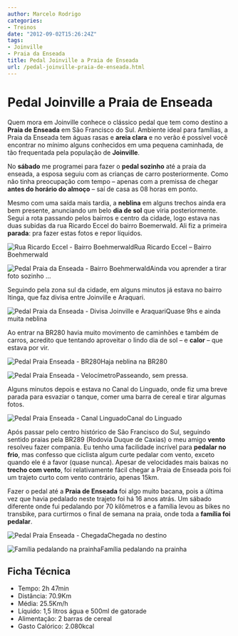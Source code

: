 ```yaml
---
author: Marcelo Rodrigo
categories:
- Treinos
date: "2012-09-02T15:26:24Z"
tags:
- Joinville
- Praia da Enseada
title: Pedal Joinville a Praia de Enseada
url: /pedal-joinville-praia-de-enseada.html
---
```

# Pedal Joinville a Praia de Enseada

Quem mora em Joinville conhece o clássico pedal que tem como destino a **Praia de Enseada** em São Francisco do Sul. Ambiente ideal para famílias, a Praia da Enseada tem águas rasas e **areia clara** e no verão é possível você encontrar no mínimo alguns conhecidos em uma pequena caminhada, de tão frequentada pela população de **Joinville**.

No **sábado** me programei para fazer o **pedal sozinho** até a praia da enseada, a esposa seguiu com as crianças de carro posteriormente. Como não tinha preocupação com tempo – apenas com a premissa de chegar **antes do horário do almoço** – saí de casa as 08 horas em ponto.

Mesmo com uma saída mais tardia, a **neblina** em alguns trechos ainda era bem presente, anunciando um belo **dia de sol** que viria posteriormente. Segui a rota passando pelos bairros e centro da cidade, logo estava nas duas subidas da rua Ricardo Eccel do bairro Boemerwald. Ali fiz a primeira **parada**: pra fazer estas fotos e repor líquidos.

![Rua Ricardo Eccel - Bairro Boehmerwald](/images/2012/SAM_2117.webp "Rua Ricardo Eccel - Bairro Boehmerwald")Rua Ricardo Eccel – Bairro Boehmerwald

![Pedal Praia da Enseada - Bairro Boehmerwald](/images/2012/SAM_2124.webp "Pedal Praia da Enseada - Bairro Boehmerwald")Ainda vou aprender a tirar foto sozinho …

Seguindo pela zona sul da cidade, em alguns minutos já estava no bairro Itinga, que faz divisa entre Joinville e Araquari.

![Pedal Praia da Enseada - Divisa Joinville e Araquari](/images/2012/SAM_2126.webp "Pedal Praia da Enseada - Divisa Joinville e Araquari")Quase 9hs e ainda muita neblina

Ao entrar na BR280 havia muito movimento de caminhões e também de carros, acredito que tentando aproveitar o lindo dia de sol – e **calor** – que estava por vir.

![Pedal Praia Enseada - BR280](/images/2012/SAM_2128.webp "Pedal Praia Enseada - BR280")Haja neblina na BR280

![Pedal Praia Enseada - Velocímetro](/images/2012/SAM_2132.webp "Pedal Praia Enseada - Velocímetro")Passeando, sem pressa.

Alguns minutos depois e estava no Canal do Linguado, onde fiz uma breve parada para esvaziar o tanque, comer uma barra de cereal e tirar algumas fotos.

![Pedal Praia Enseada - Canal Linguado](/images/2012/SAM_2144.webp "Pedal Praia Enseada - Canal Linguado")Canal do Linguado

Após passar pelo centro histórico de São Francisco do Sul, seguindo sentido praias pela BR289 (Rodovia Duque de Caxias) o meu amigo **vento** resolveu fazer compania. Eu tenho uma facilidade incrível para **pedalar no frio**, mas confesso que ciclista algum curte pedalar com vento, exceto quando ele é a favor (quase nunca). Apesar de velocidades mais baixas no **trecho com vento**, foi relativamente fácil chegar a Praia de Enseada pois foi um trajeto curto com vento contrário, apenas 15km.

Fazer o pedal até a **Praia de Enseada** foi algo muito bacana, pois a última vez que havia pedalado neste trajeto foi há 16 anos atrás. Um sábado diferente onde fui pedalando por 70 kilômetros e a família levou as bikes no transbike, para curtirmos o final de semana na praia, onde toda a **família foi pedalar**.

![Pedal Praia Enseada - Chegada](/images/2012/SAM_2164.webp "Pedal Praia Enseada - Chegada")Chegada no destino

![Família pedalando na prainha](/images/2012/SAM_21701.webp "Família pedalando na prainha")Família pedalando na prainha

## Ficha Técnica

- Tempo: 2h 47min
- Distância: 70.9Km
- Média: 25.5Km/h
- Líquido: 1,5 litros água e 500ml de gatorade
- Alimentação: 2 barras de cereal
- Gasto Calórico: 2.080kcal